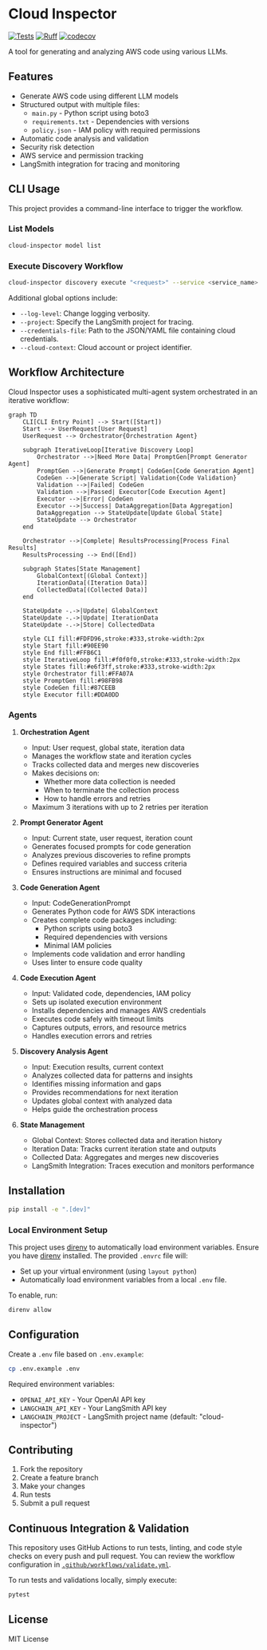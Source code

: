 # Cloud Inspector

[![Tests](https://github.com/alexei-led/cloud-inspector/actions/workflows/validate.yml/badge.svg)](https://github.com/alexei-led/cloud-inspector/actions)
[![Ruff](https://img.shields.io/endpoint?url=https://raw.githubusercontent.com/astral-sh/ruff/main/assets/badge/v2.json)](https://github.com/astral-sh/ruff)
[![codecov](https://codecov.io/gh/alexei-led/cloud-inspector/branch/main/graph/badge.svg)](https://codecov.io/gh/alexei-led/cloud-inspector)

A tool for generating and analyzing AWS code using various LLMs.

## Features

- Generate AWS code using different LLM models
- Structured output with multiple files:
  - `main.py` - Python script using boto3
  - `requirements.txt` - Dependencies with versions
  - `policy.json` - IAM policy with required permissions
- Automatic code analysis and validation
- Security risk detection
- AWS service and permission tracking
- LangSmith integration for tracing and monitoring

## CLI Usage

This project provides a command-line interface to trigger the workflow.

### List Models

```bash
cloud-inspector model list
```

### Execute Discovery Workflow

```bash
cloud-inspector discovery execute "<request>" --service <service_name> --thread-id <thread_id> [--cloud <provider>] [--model <model_name>]
```

Additional global options include:
  - `--log-level`: Change logging verbosity.
  - `--project`: Specify the LangSmith project for tracing.
  - `--credentials-file`: Path to the JSON/YAML file containing cloud credentials.
  - `--cloud-context`: Cloud account or project identifier.

## Workflow Architecture

Cloud Inspector uses a sophisticated multi-agent system orchestrated in an iterative workflow:

```mermaid
graph TD
    CLI[CLI Entry Point] --> Start([Start])
    Start --> UserRequest[User Request]
    UserRequest --> Orchestrator{Orchestration Agent}
    
    subgraph IterativeLoop[Iterative Discovery Loop]
        Orchestrator -->|Need More Data| PromptGen[Prompt Generator Agent]
        PromptGen -->|Generate Prompt| CodeGen[Code Generation Agent]
        CodeGen -->|Generate Script| Validation{Code Validation}
        Validation -->|Failed| CodeGen
        Validation -->|Passed| Executor[Code Execution Agent]
        Executor -->|Error| CodeGen
        Executor -->|Success| DataAggregation[Data Aggregation]
        DataAggregation --> StateUpdate[Update Global State]
        StateUpdate --> Orchestrator
    end
    
    Orchestrator -->|Complete| ResultsProcessing[Process Final Results]
    ResultsProcessing --> End([End])
    
    subgraph States[State Management]
        GlobalContext[(Global Context)]
        IterationData[(Iteration Data)]
        CollectedData[(Collected Data)]
    end
    
    StateUpdate -.->|Update| GlobalContext
    StateUpdate -.->|Update| IterationData
    StateUpdate -.->|Store| CollectedData
    
    style CLI fill:#FDFD96,stroke:#333,stroke-width:2px
    style Start fill:#90EE90
    style End fill:#FFB6C1
    style IterativeLoop fill:#f0f0f0,stroke:#333,stroke-width:2px
    style States fill:#e6f3ff,stroke:#333,stroke-width:2px
    style Orchestrator fill:#FFA07A
    style PromptGen fill:#98FB98
    style CodeGen fill:#87CEEB
    style Executor fill:#DDA0DD
```

### Agents

1. **Orchestration Agent**
   - Input: User request, global state, iteration data
   - Manages the workflow state and iteration cycles
   - Tracks collected data and merges new discoveries
   - Makes decisions on:
     - Whether more data collection is needed
     - When to terminate the collection process
     - How to handle errors and retries
   - Maximum 3 iterations with up to 2 retries per iteration

2. **Prompt Generator Agent**
   - Input: Current state, user request, iteration count
   - Generates focused prompts for code generation
   - Analyzes previous discoveries to refine prompts
   - Defines required variables and success criteria
   - Ensures instructions are minimal and focused

3. **Code Generation Agent**
   - Input: CodeGenerationPrompt
   - Generates Python code for AWS SDK interactions
   - Creates complete code packages including:
     - Python scripts using boto3
     - Required dependencies with versions
     - Minimal IAM policies
   - Implements code validation and error handling
   - Uses linter to ensure code quality

4. **Code Execution Agent**
   - Input: Validated code, dependencies, IAM policy
   - Sets up isolated execution environment
   - Installs dependencies and manages AWS credentials
   - Executes code safely with timeout limits
   - Captures outputs, errors, and resource metrics
   - Handles execution errors and retries

5. **Discovery Analysis Agent**
   - Input: Execution results, current context
   - Analyzes collected data for patterns and insights
   - Identifies missing information and gaps
   - Provides recommendations for next iteration
   - Updates global context with analyzed data
   - Helps guide the orchestration process

6. **State Management**
   - Global Context: Stores collected data and iteration history
   - Iteration Data: Tracks current iteration state and outputs
   - Collected Data: Aggregates and merges new discoveries
   - LangSmith Integration: Traces execution and monitors performance

## Installation

```bash
pip install -e ".[dev]"
```

### Local Environment Setup

This project uses [direnv](https://direnv.net/) to automatically load environment variables.
Ensure you have [direnv](https://direnv.net/) installed. The provided `.envrc` file will:
  - Set up your virtual environment (using `layout python`)
  - Automatically load environment variables from a local `.env` file.

To enable, run:

```bash
direnv allow
```

## Configuration

Create a `.env` file based on `.env.example`:

```bash
cp .env.example .env
```

Required environment variables:

- `OPENAI_API_KEY` - Your OpenAI API key
- `LANGCHAIN_API_KEY` - Your LangSmith API key
- `LANGCHAIN_PROJECT` - LangSmith project name (default: "cloud-inspector")

## Contributing

1. Fork the repository
2. Create a feature branch
3. Make your changes
4. Run tests
5. Submit a pull request

## Continuous Integration & Validation

This repository uses GitHub Actions to run tests, linting, and code style checks on every push and pull request.
You can review the workflow configuration in [`.github/workflows/validate.yml`](.github/workflows/validate.yml).

To run tests and validations locally, simply execute:

```bash
pytest
```

## License

MIT License
